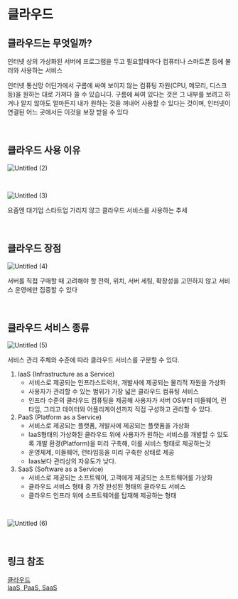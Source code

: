 # 클라우드

## 클라우드는 무엇일까?

인터넷 상의 가상화된 서버에 프로그램을 두고 필요할때마다 컴퓨터나 스마트폰 등에 불러와 사용하는 서비스

인터넷 통신망 어딘가에서 구름에 싸여 보이지 않는 컴퓨팅 자원(CPU, 메모리, 디스크 등)을 원하는 대로 가져다 쓸 수 있습니다. 구름에 싸여 있다는 것은 그 내부를 보려고 하거나 알지 않아도 얼마든지 내가 원하는 것을 꺼내어 사용할 수 있다는 것이며, 인터넷이 연결된 어느 곳에서든 이것을 보장 받을 수 있다

<br>

## 클라우드 사용 이유

![Untitled (2)](https://user-images.githubusercontent.com/59812251/168272648-2665a10f-7bc2-4df7-8eb3-1499fe624f04.png)

<br>

![Untitled (3)](https://user-images.githubusercontent.com/59812251/168272692-bef395d1-0f1d-4552-8388-cd0d30636812.png)

요즘엔 대기업 스타트업 가리지 않고 클라우드 서비스를 사용하는 추세

<br>

## 클라우드 장점

![Untitled (4)](https://user-images.githubusercontent.com/59812251/168272706-6478221f-47c3-4eed-acd2-ef66bc63998d.png)

서버를 직접 구매할 때 고려해야 할 전력, 위치, 서버 세팅, 확장성을 고민하지 않고 서비스 운영에만 집중할 수 있다

<br>

## 클라우드 서비스 종류

![Untitled (5)](https://user-images.githubusercontent.com/59812251/168272721-abeb9d22-096a-4ae0-8c8c-49fd1438704b.png)

서비스 관리 주체와 수준에 따라 클라우드 서비스를 구분할 수 있다.
1. IaaS (Infrastructure as a Service)
    - 서비스로 제공되는 인프라스트럭처, 개발사에 제공되는 물리적 자원을 가상화
    - 사용자가 관리할 수 있는 범위가 가장 넓은 클라우드 컴퓨팅 서비스
    - 인프라 수준의 클라우드 컴퓨팅을 제공해 사용자가 서버 OS부터 미들웨어, 런타임, 그리고 데이터와 어플리케이션까지 직접 구성하고 관리할 수 있다.
2. PaaS (Platform as a Service)
    - 서비스로 제공되는 플랫폼, 개발사에 제공되는 플랫폼을 가상화
    - laaS형태의 가상화된 클라우드 위에 사용자가 원하는 서비스를 개발할 수 있도록 개발 환경(Platform)을 미리 구축해, 이를 서비스 형태로 제공하는것
    - 운영체제, 미들웨어, 런타임등을 미리 구축한 상태로 제공
    - Iaas보다 관리상의 자유도가 낮다.
3. SaaS (Software as a Service)
    - 서비스로 제공되는 소프트웨어, 고객에게 제공되는 소프트웨어를 가상화
    - 클라우드 서비스 형태 중 가장 완성된 형태의 클라우드 서비스
    - 클라우드 인프라 위에 소프트웨어를 탑재해 제공하는 형태

<br>

![Untitled (6)](https://user-images.githubusercontent.com/59812251/168272731-2688d89e-295e-4382-b081-a4ae3d1e02b3.png)

<br>

## 링크 참조

[클라우드](https://library.gabia.com/contents/infrahosting/9114/)  
[IaaS, PaaS, SaaS](https://www.whatap.io/ko/blog/9/)